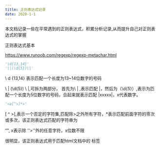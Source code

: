 ```yaml
---
title: 正则表达式记录
date: 2020-1-1
---
```


本文档记录一些在平常遇到的正则表达式，积累分析记录,从而提升自己对正则表达式的掌握

正则表达式基本

https://www.runoob.com/regexp/regexp-metachar.html



<!-- more -->



```python
'\d{13,14}' 
'\|(\d{5})\|'
```

\ d {13,14}  表示匹配一个长度为13~14位数字的号码

\ |  (\d{5}) \ |,可拆为两部分， 首先为\ | ,表示匹配 |，然后为（\d{5}）,表示为匹配一个长度为5位数字的号码，合起来就表示匹配 |xxxxx|，x代表数字。







```python
'<a[^>]*>'
```



 [ ^ >],表示一个否定的字符集,匹配除>之外所有字符，*表示匹配前面字符的零次或多次，该正则表达式匹配的字符串为

“<axxxxxxxxxxxxxxxxxxx>", x表示除 ''>''外的任意字符，x位数不限

很明显，该正则表达式用于匹配html文档中的 <a> 标签



  
